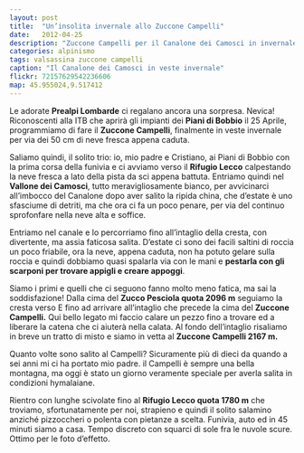 ```yaml
---
layout: post
title:  "Un’insolita invernale allo Zuccone Campelli"
date:   2012-04-25
description: "Zuccone Campelli per il Canalone dei Camosci in invernale"
categories: alpinismo
tags: valsassina zuccone campelli
caption: "Il Canalone dei Camosci in veste invernale"
flickr: 72157629542236606
map: 45.955024,9.517412
---
```


Le adorate **Prealpi Lombarde** ci regalano ancora una sorpresa. Nevica! Riconoscenti alla ITB che aprirà gli impianti dei **Piani di Bobbio** il 25 Aprile, programmiamo di fare il **Zuccone Campelli**, finalmente in veste invernale per via dei 50 cm di neve fresca appena caduta.

Saliamo quindi, il solito trio: io, mio padre e Cristiano, ai Piani di Bobbio con la prima corsa della funivia e ci avviamo verso il **Rifugio Lecco** calpestando la neve fresca a lato della pista da sci appena battuta. Entriamo quindi nel **Vallone dei Camosci**, tutto meravigliosamente bianco, per avvicinarci all’imbocco del Canalone dopo aver salito la ripida china, che d’estate è uno sfasciume di detriti, ma che ora ci fa un poco penare, per via del continuo sprofonfare nella neve alta e soffice.

Entriamo nel canale e lo percorriamo fino all’intaglio della cresta, con divertente, ma assia faticosa salita. D’estate ci sono dei facili saltini di roccia un poco friabile, ora la neve, appena caduta, non ha potuto gelare sulla roccia e quindi dobbiamo quasi spalarla via con le mani  e **pestarla con gli scarponi per trovare appigli e creare appoggi**.

Siamo i primi e quelli che ci seguono fanno molto meno fatica, ma sai la soddisfazione! Dalla cima del **Zucco Pesciola quota 2096 m** seguiamo la cresta verso E fino ad arrivare all’intaglio che precede la cima del **Zuccone Campelli.** Qui bello legato mi faccio calare un pezzo fino a trovare ed a liberare la catena che ci aiuterà nella calata. Al fondo dell’intaglio risaliamo in breve un tratto di misto e siamo in vetta al **Zuccone Campelli 2167 m.**

Quanto volte sono salito al Campelli? Sicuramente più di dieci da quando a sei anni mi ci ha portato mio padre. il Campelli è sempre una bella montagna, ma oggi è stato un giorno veramente speciale per averla salita in condizioni hymalaiane.

Rientro con lunghe scivolate fino al **Rifugio Lecco quota 1780 m** che troviamo, sfortunatamente per noi, strapieno e quindi il solito salamino anziché pizzoccheri o polenta con pietanze a scelta. Funivia, auto ed in 45 minuti siamo a casa. Tempo discreto con squarci di sole fra le nuvole scure. Ottimo per le foto d’effetto.

